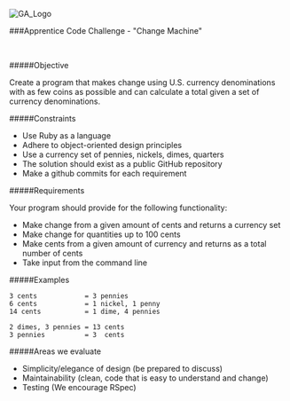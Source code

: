 ![GA_Logo](https://raw.github.com/generalassembly/ga-ruby-on-rails-for-devs/master/images/ga.png)


###Apprentice Code Challenge - "Change Machine"

<br />

#####Objective

Create a program that makes change using U.S. currency denominations with as few coins as possible and can calculate a total given a set of currency denominations.


#####Constraints

- Use Ruby as a language
- Adhere to object-oriented design principles
- Use a currency set of pennies, nickels, dimes, quarters
- The solution should exist as a public GitHub repository
- Make a github commits for each requirement


#####Requirements

Your program should provide for the following functionality:

- Make change from a given amount of cents and returns a currency set
- Make change for quantities up to 100 cents
- Make cents from a given amount of currency and returns as a total number of cents
- Take input from the command line


#####Examples

	3 cents            = 3 pennies
	6 cents            = 1 nickel, 1 penny
	14 cents           = 1 dime, 4 pennies
	
	2 dimes, 3 pennies = 13 cents
	3 pennies          = 3  cents


#####Areas we evaluate

- Simplicity/elegance of design (be prepared to discuss)
- Maintainability (clean, code that is easy to understand and change)
- Testing (We encourage RSpec)




